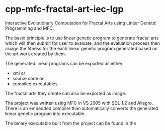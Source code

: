 # cpp-mfc-fractal-art-iec-lgp

Interactive Evolutionary Computation for Fractal Arts using Linear Genetic Programming and MFC.

The basic principle is to use linear genetic program to generate fractal arts which will then submit for user to evaluate, and the evaluation process then assign the fitness for the each linear genetic program generated based on the art work created by them.

The generated linear programs can be exported as either 

* xml or 
* source code or
* compiled executables. 

The fractal arts they create can also be exported as image.

The project was written using MFC in VS 2005 with SDL 1.2 and Allegro. There is an embedded compiler than automatically converts the generated linear genetic program into executable.

The binary executable built from the project can be found in the 


